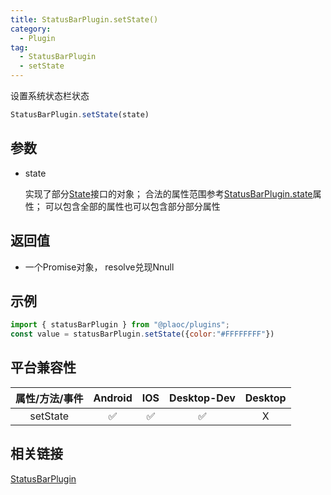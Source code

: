```yaml
---
title: StatusBarPlugin.setState()
category:
  - Plugin
tag:
  - StatusBarPlugin
  - setState 
---
```


设置系统状态栏状态

```js
StatusBarPlugin.setState(state)
```

## 参数

  - state

    实现了部分[State](../../interface//state/index.md)接口的对象；
    合法的属性范围参考[StatusBarPlugin.state](./index.md)属性；
    可以包含全部的属性也可以包含部分部分属性

## 返回值

  - 一个Promise对象， resolve兑现Nnull

## 示例
```js
import { statusBarPlugin } from "@plaoc/plugins";
const value = statusBarPlugin.setState({color:"#FFFFFFFF"})
```


## 平台兼容性

| 属性/方法/事件 | Android | IOS | Desktop-Dev | Desktop |
|:------------:|:-------:|:---:|:-----------:|:-------:|
| setState     | ✅       | ✅  | ✅          | X       |

## 相关链接

[StatusBarPlugin](./index.md)


